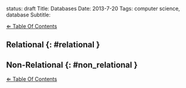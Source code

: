 status: draft
Title: Databases
Date: 2013-7-20
Tags: computer science, database
Subtitle: 

[&#x21d0; Table Of Contents][]

## Relational {: #relational }

<!-- TODO: content -->

## Non-Relational {: #non_relational }

<!-- TODO: content -->

[&#x21d0; Table Of Contents][]

[&#x21d0; table of contents]: ../study-guide/#basic_c_data_types "Table Of Contents"
